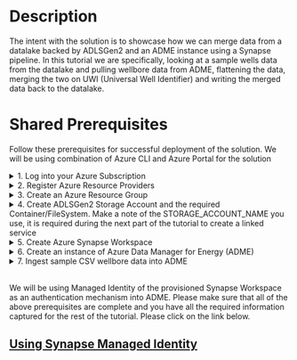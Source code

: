 # Description
The intent with the solution is to showcase how we can merge data from a datalake backed by ADLSGen2 and an ADME instance using a Synapse pipeline. In this tutorial we are specifically, looking at a sample wells data from the datalake and pulling wellbore data from ADME, flattening the data, merging the two on UWI (Universal Well Identifier) and writing the merged data back to the datalake.
<br />


# Shared Prerequisites
Follow these prerequisites for successful deployment of the solution. We will be using combination of Azure CLI and Azure Portal for the solution
<details>
<summary>1. Log into your Azure Subscription</summary>

Download from [aka.ms/azurecli](https://aka.ms/azurecli).  
Login to the Azure CLI using the command below, and your user with subscription owner rights:
```Powershell
az login
```
Verify that the right subscription is selected:
```Powershell
az account show
```
If the correct subscription is not selected, run the following command:
```Powershell
az account set --subscription %subscription_id%
```
</details>

<details>
<summary>2. Register Azure Resource Providers</summary>

```Powershell
az provider register --namespace Microsoft.DataFactory
az provider register --namespace Microsoft.DataLakeStore
az provider register --namespace Microsoft.OpenEnergyPlatform
az provider register --namespace Microsoft.Sql
az provider register --namespace Microsoft.Storage
az provider register --namespace Microsoft.Synapse
```
</details>

<details>
<summary>3. Create an Azure Resource Group</summary>

```Powershell
az group create `
    --name <resource-group> `
    --location <location>
```
</details>

<details>
<summary>4. Create ADLSGen2 Storage Account and the required Container/FileSystem. Make a note of the STORAGE_ACCOUNT_NAME you use, it is required during the next part of the tutorial to create a linked service</summary>

```Powershell
az storage account create `
    --name <storage-account> `
    --resource-group <resource-group> `
    --sku Standard_LRS `
    --hns true
    --location <location>
```

<details open>
<summary>Then create a container also referred to as filesystem to use as the source/destination to read/write files to</summary>

```Powershell
az storage container create `
    --account-name <storage-account> `
    --name <container> `
```
</details>

<details open>
<summary>Download the [wells sample csv](Guides/Synapse/DataLakeIntegration/sample_data/well_mahesh.csv) to your local machine and then upload the file to the newly created container</summary>

```Powershell
az storage blob upload `
    --account-name <storage-account> `
    --container-name <container> `
    --name wells_mahesh.csv `
    --file @<path-to>/wells_mahesh.csv
```
</details>
</details>

<details>
<summary>5. Create Azure Synapse Workspace</summary>

```Powershell
az synapse workspace create `
    --name <workspace-name> `
    --file-system <filesystem> `
    --resource-group <resource-group> `
    --storage-account <storage-account> `
    --sql-admin-login-user <sql-admin-username> `
    --sql-admin-login-password <sql-admin-password> `
    --location <location>
```

<details open>
<summary>Open Synapse Workspace for public access</summary>

```Powershell
az synapse workspace firewall-rule create `
    --name allowAll `
    --resource-group <resource-group> `
    --workspace-name <workspace-name> `
    --start-ip-address 0.0.0.0 `
    --end-ip-address 255.255.255.255
```
</details>
</details>

<details>
<summary>6. Create an instance of Azure Data Manager for Energy (ADME)</summary>

Please follow the instructions at [create ADME public preview instance](https://learn.microsoft.com/en-us/azure/energy-data-services/quickstart-create-microsoft-energy-data-services-instance). Please make a note of the ADME_APPREG_APP_ID, DATA_PARTITION_ID and the ADME_HOST_NAME that you'd have used during the creation of ADME instance. It is also recommended at this time, to use the same azure region for all the services you create.
</details>

<details>
<summary>7. Ingest sample CSV wellbore data into ADME</summary>

Please follow all the instructions at [steps to perform CSV parser ingestion](https://learn.microsoft.com/en-us/azure/energy-data-services/tutorial-csv-ingestion) to ingest sample CSV that has 4 ficticious wellbore records. This part of the tutorial you will need Postman to make the necessary API calls to ADME to ingest the sample data.

> **_NOTE:_**  Please make sure that step#2 and step#6 from the ingestion tutorial are followed properly per instructions below.

During step #2 (create a schema) of the [ingest CSV tutorial](https://learn.microsoft.com/en-us/azure/energy-data-services/tutorial-csv-ingestion), please capture the value of "id" from the response and save it, this will be the SEARCH_QUERY that we will use when making a call to ADME later to get the ingested records.

During step #6 (pointing to the csv) of the [ingest CSV tutorial](https://learn.microsoft.com/en-us/azure/energy-data-services/tutorial-csv-ingestion), please use the wellbore.csv from this [location](/Guides/Synapse/DataLakeIntegration/sample_data/wellbore.csv) instead of the one listed.
</details><br />

We will be using Managed Identity of the provisioned Synapse Workspace as an authentication mechanism into ADME. Please make sure that all of the above prerequisites are complete and you have all the required information captured for the rest of the tutorial. Please click on the link below.

## [Using Synapse Managed Identity](/Guides/Synapse/DataLakeIntegration/merge-mi.md)